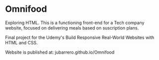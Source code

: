 # Omnifood
Exploring HTML. This is a functioning front-end for a Tech company website, focused on delivering meals based on suscription plans.

Final project for the Udemy's Build Responsive Real-World Websites with HTML and CSS. 

Website is published at: jubarrero.github.io/Omnifood
